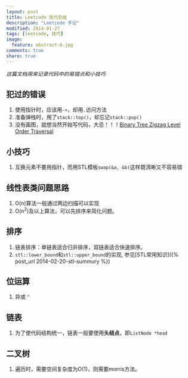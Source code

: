 ```yaml
---
layout: post
title: Leetcode 技巧总结
description: "Leetcode 手记"
modified: 2014-01-27
tags: [leetcode, 技巧]
image:
  feature: abstract-6.jpg
comments: true
share: true
---
```


*这篇文档用来记录代码中的易错点和小技巧*

## 犯过的错误 ##
1. 使用指针时，应该用`->`，却用`.`访问方法
2. 准备弹栈时，用了`stack::top()`，却忘记`stack::pop()`
3. 没有画图，就想当然开始写代码，大忌！！！[Binary Tree Zigzag Level Order Traversal](http://oj.leetcode.com/problems/binary-tree-zigzag-level-order-traversal/)


## 小技巧 ##
1. 互换元素不要用指针，而用STL模板`swap(&a, &b)`这样既清晰又不容易错

## 线性表类问题思路 ##
1. O(n)算法一般通过两边扫描可以实现
2. O(n<sup>2</sup>)及以上算法，可以先排序来简化问题。

## 排序 ##
1. 链表排序：单链表适合归并排序，双链表适合快速排序。
2. `stl::lower_bound`和`stl::upper_bound`的实现, 参见[STL常用知识]({% post_url 2014-02-20-stl-summury %})

## 位运算 ##
1. 异或 `^`

## 链表 ##
1. 为了使代码结构统一，链表一般要使用**头结点**，即`ListNode *head`

## 二叉树 ##
1. 遍历时，需要空间复杂度为O(1)，则需要morris方法。


